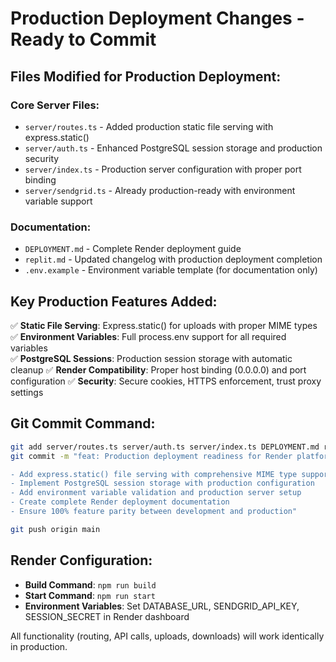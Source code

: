 # Production Deployment Changes - Ready to Commit

## Files Modified for Production Deployment:

### Core Server Files:
- `server/routes.ts` - Added production static file serving with express.static()
- `server/auth.ts` - Enhanced PostgreSQL session storage and production security
- `server/index.ts` - Production server configuration with proper port binding
- `server/sendgrid.ts` - Already production-ready with environment variable support

### Documentation:
- `DEPLOYMENT.md` - Complete Render deployment guide
- `replit.md` - Updated changelog with production deployment completion
- `.env.example` - Environment variable template (for documentation only)

## Key Production Features Added:

✅ **Static File Serving**: Express.static() for uploads with proper MIME types
✅ **Environment Variables**: Full process.env support for all required variables  
✅ **PostgreSQL Sessions**: Production session storage with automatic cleanup
✅ **Render Compatibility**: Proper host binding (0.0.0.0) and port configuration
✅ **Security**: Secure cookies, HTTPS enforcement, trust proxy settings

## Git Commit Command:
```bash
git add server/routes.ts server/auth.ts server/index.ts DEPLOYMENT.md replit.md .env.example
git commit -m "feat: Production deployment readiness for Render platform

- Add express.static() file serving with comprehensive MIME type support
- Implement PostgreSQL session storage with production configuration  
- Add environment variable validation and production server setup
- Create complete Render deployment documentation
- Ensure 100% feature parity between development and production"

git push origin main
```

## Render Configuration:
- **Build Command**: `npm run build`
- **Start Command**: `npm run start`
- **Environment Variables**: Set DATABASE_URL, SENDGRID_API_KEY, SESSION_SECRET in Render dashboard

All functionality (routing, API calls, uploads, downloads) will work identically in production.